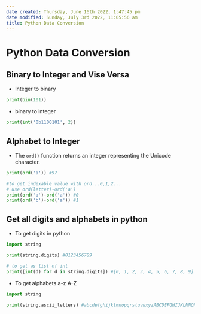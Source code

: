 ```yaml
---
date created: Thursday, June 16th 2022, 1:47:45 pm
date modified: Sunday, July 3rd 2022, 11:05:56 am
title: Python Data Conversion
---
```


# Python Data Conversion

## Binary to Integer and Vise Versa

- Integer to binary

```python
print(bin(101))
```

- binary to integer

```python
print(int('0b1100101', 2))
```

## Alphabet to Integer

- The `ord()` function returns an integer representing the Unicode character.

```python
print(ord('a')) #97

#to get indexable value with ord...0,1,2...
# use ord(letter)-ord('a')
print(ord('a')-ord('a')) #0
print(ord('b')-ord('a')) #1
```


## Get all digits and alphabets in python

- To get digits in python

```python
import string

print(string.digits) #0123456789

# to get as list of int
print([int(d) for d in string.digits]) #[0, 1, 2, 3, 4, 5, 6, 7, 8, 9]
```

- To get alphabets a-z A-Z

```python
import string

print(string.ascii_letters) #abcdefghijklmnopqrstuvwxyzABCDEFGHIJKLMNOPQRSTUVWXYZ
```